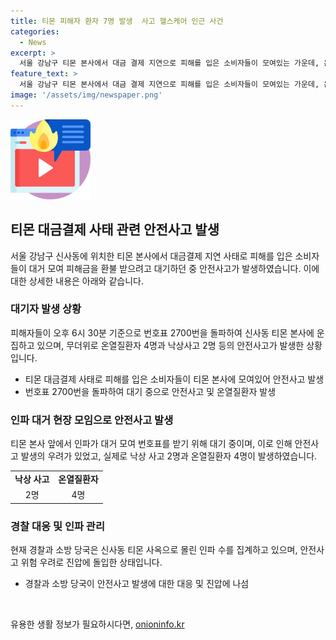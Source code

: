 ```yaml
---
title: 티몬 피해자 환자 7명 발생  사고 헬스케어 인근 사건
categories:
  - News
excerpt: >
  서울 강남구 티몬 본사에서 대금 결제 지연으로 피해를 입은 소비자들이 모여있는 가운데, 온열질환 4명과 낙상사고 2명이 발생했다. 대기 중인 사람들의 번호표는 2700번을 돌파해 운집했고, 환불을 기다리는 피해자 수가 늘어나고 있다. 안전사고 우려로 경찰과 소방당국이 대응 중이며, 현장 질서 유지를 위해 경찰이 배치됐다.
feature_text: >
  서울 강남구 티몬 본사에서 대금 결제 지연으로 피해를 입은 소비자들이 모여있는 가운데, 온열질환 4명과 낙상사고 2명이 발생했다. 대기 중인 사람들의 번호표는 2700번을 돌파해 운집했고, 환불을 기다리는 피해자 수가 늘어나고 있다. 안전사고 우려로 경찰과 소방당국이 대응 중이며, 현장 질서 유지를 위해 경찰이 배치됐다.
image: '/assets/img/newspaper.png'
---
```


<p><img src="/assets/img/news.png" alt="rentncar 속보" /></p>

<h2 data-ke-size="size26">티몬 대금결제 사태 관련 안전사고 발생</h2>

<p data-ke-size="size16">서울 강남구 신사동에 위치한 티몬 본사에서 대금결제 지연 사태로 피해를 입은 소비자들이 대거 모여 피해금을 환불 받으려고 대기하던 중 안전사고가 발생하였습니다. 이에 대한 상세한 내용은 아래와 같습니다.</p>

<h3>대기자 발생 상황</h3>

<p data-ke-size="size16">피해자들이 오후 6시 30분 기준으로 번호표 2700번을 돌파하여 신사동 티몬 본사에 운집하고 있으며, 무더위로 온열질환자 4명과 낙상사고 2명 등의 안전사고가 발생한 상황입니다.</p>

<ul>
    <li>티몬 대금결제 사태로 피해를 입은 소비자들이 티몬 본사에 모여있어 안전사고 발생</li>
    <li>번호표 2700번을 돌파하여 대기 중으로 안전사고 및 온열질환자 발생</li>
</ul>

<h3>인파 대거 현장 모임으로 안전사고 발생</h3>

<p data-ke-size="size16">티몬 본사 앞에서 인파가 대거 모여 번호표를 받기 위해 대기 중이며, 이로 인해 안전사고 발생의 우려가 있었고, 실제로 낙상 사고 2명과 온열질환자 4명이 발생하였습니다.</p>

<table>
    <tr>
        <td style="text-align: center; height: 17px;"><b>낙상 사고</b></td>
        <td style="text-align: center; height: 17px;"><b>온열질환자</b></td>
    </tr>
    <tr>
        <td style="text-align: center; height: 17px;">2명</td>
        <td style="text-align: center; height: 17px;">4명</td>
    </tr>
</table>

<h3>경찰 대응 및 인파 관리</h3>

<p data-ke-size="size16">현재 경찰과 소방 당국은 신사동 티몬 사옥으로 몰린 인파 수를 집계하고 있으며, 안전사고 위험 우려로 진압에 돌입한 상태입니다.</p>

<ul>
    <li>경찰과 소방 당국이 안전사고 발생에 대한 대응 및 진압에 나섬</li>
</ul>

<p data-ke-size="size16">&nbsp;</p>
유용한 생활 정보가 필요하시다면, <a href="https://onioninfo.kr" rel="dofollow">onioninfo.kr</a>


